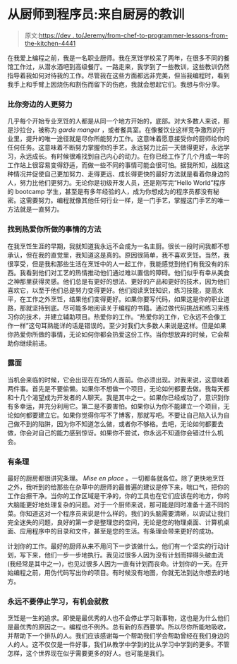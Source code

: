 # 从厨师到程序员:来自厨房的教训

> 原文:[https://dev . to/Jeremy/from-chef-to-programmer-lessons-from-the-kitchen-4441](https://dev.to/jeremy/from-chef-to-programmer-lessons-from-the-kitchen-4441)

在我爱上编程之前，我是一名职业厨师。我在烹饪学校呆了两年，在很多不同的餐馆工作过，从潜水酒吧到高级餐厅。一路走来，我学到了一些教训，这些教训仍然指导着我如何对待我的工作。尽管我在这些方面都远非完美，但当我编程时，看到我手上和手臂上因烧伤和割伤而留下的伤疤，我就会想起它们。我想与你分享。

### 比你旁边的人更努力

几乎每个开始专业烹饪的人都是从同一个地方开始的，底部。对大多数人来说，那是沙拉台，被称为 *garde manger* ，或者餐具室。在像餐饮业这样竞争激烈的行业里，提升的唯一途径就是尽你所能努力工作。这意味着愿意接受你的厨师给你的任何任务。这意味着不断努力掌握你的手艺。永远努力比前一天做得更好，永远学习，永远成长。有时候很难找到自己内心的动力。在你已经工作了几个月或一年的工作站上很容易变得舒适，而做一些不同的事情可能会很可怕。据我所知，战胜这种情况并促使自己更加努力、走得更远、成长得更快的最好方法就是看着你身边的人，努力比他们更努力。无论你是初级开发人员，还是刚写完“Hello World”程序的 bootcamp 学生，甚至是有多年经验的人，成为你想成为的程序员都没有秘密。这需要努力。编程就像其他任何行业一样，是一门手艺，掌握这门手艺的唯一方法就是一直努力。

### 找到热爱你所做的事情的方法

在我烹饪生涯的早期，我就知道我永远不会成为一名主厨。很长一段时间我都不想承认，但在我的直觉里，我知道这是真的。原因很简单，我不喜欢烹饪。当然，我很享受，但是我和那些生活在烹饪中的人一起工作，我能感觉到他们有我没有的东西。我看到他们对工艺的热情推动他们通过难以置信的障碍。他们似乎有幸从美食之神那里获得灵感。他们总是有更好的想法、更好的产品和更好的技术，因为他们喜欢它，以至于他们总是努力变得更好。他们阅读烹饪知识，练习技能，提高水平，在工作之外烹饪，结果他们变得更好。如果你要写代码，如果这是你的职业道路，那就坚持到底。尽可能多地阅读关于编程的书籍。通过做代码挑战和练习来练习你的技术，并建立辅助项目。热爱你的工作。“热爱你的工作，它永远不会像工作一样”这句耳熟能详的话是错误的。至少对我们大多数人来说是这样。但是如果你热爱你所做的事情，无论如何你都会热爱这份工作。当你想放弃的时候，它会帮助你继续前进。

### 露面

当机会来临的时候，它会出现在在场的人面前。你必须出现。对我来说，这意味着两件事。首先是不要偷懒。如果你不想做一个项目，无论如何都要去做。我每天都和十几个渴望成为开发者的人聊天。我是其中之一。如果你已经成功了，意识到你有多幸运，并充分利用它。第二是不要害怕。如果你认为你不能建立一个项目，无论如何都要建立它。如果你觉得你写不了博客，那就写吧。不要让自己陷入认为自己做不到的陷阱，因为你不知道怎么做，或者你不够格。去吧，无论如何都要去做，你会对自己的能力感到惊讶。如果你不尝试，你永远不知道你会错过什么机会。

### 有条理

最好的厨房都很讲究条理。 *Mise en place* 。一切都各就各位。除了更快地烹饪之外，我听到的给那些在杂草中的厨师的最普遍的建议是停下来，喘口气，把你的工作台擦干净。当你的工作区域是干净的，你的工具也在它们应该在的地方，你的大脑能更好地处理复杂的问题。对于一个厨师来说，那可能是同时准备十道不同的菜。你知道这对一个程序员来说是什么样的。我们的头脑需要清晰，以调试让我们完全迷失的问题，良好的第一步是整理您的空间，无论是您的物理桌面、计算机桌面、应用程序中的目录和文件，甚至是您的生活。有条理会带来更好的成功。

计划你的工作。最好的厨师从来不用问下一步该做什么。他们有一个坚实的行动计划，写下来，他们一步一步地执行。我见过很多人因为没有计划而摔得头破血流(我经常是其中之一)，也见过很多人因为一直有计划而丧命。计划你的一天。在开始编程之前，用伪代码写出你的项目。有时候没有地图，你就无法到达你想去的地方。

### 永远不要停止学习，有机会就教

烹饪是一生的追求。即使是最优秀的人也不会停止学习新事物，这也是为什么他们是最优秀的原因之一。编程也不例外。总有新的东西要学。所以尽你所能地吸收，并帮助下一个排队的人。我们应该感谢每一个帮助我们学会帮助曾经在我们身边的人的人。这不仅仅是一件好事，我们从教学中学到的比从学习中学到的更多。不管怎样，这个世界现在似乎需要更多的好人。也可能是我们。